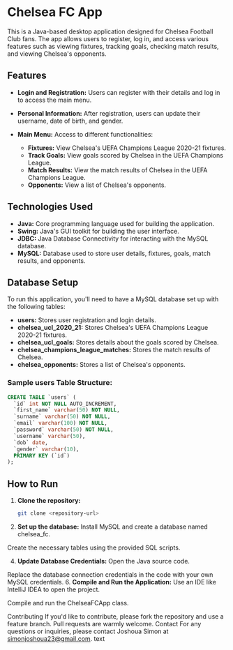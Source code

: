 # Chelsea FC App

This is a Java-based desktop application designed for Chelsea Football Club fans. The app allows users to register, log in, and access various features such as viewing fixtures, tracking goals, checking match results, and viewing Chelsea's opponents.

## Features

- **Login and Registration:** Users can register with their details and log in to access the main menu.
  
- **Personal Information:** After registration, users can update their username, date of birth, and gender.

- **Main Menu:** Access to different functionalities:
  - **Fixtures:** View Chelsea's UEFA Champions League 2020-21 fixtures.
  - **Track Goals:** View goals scored by Chelsea in the UEFA Champions League.
  - **Match Results:** View the match results of Chelsea in the UEFA Champions League.
  - **Opponents:** View a list of Chelsea's opponents.

## Technologies Used

- **Java:** Core programming language used for building the application.
- **Swing:** Java's GUI toolkit for building the user interface.
- **JDBC:** Java Database Connectivity for interacting with the MySQL database.
- **MySQL:** Database used to store user details, fixtures, goals, match results, and opponents.

## Database Setup

To run this application, you'll need to have a MySQL database set up with the following tables:

- **users:** Stores user registration and login details.
- **chelsea_ucl_2020_21:** Stores Chelsea's UEFA Champions League 2020-21 fixtures.
- **chelsea_ucl_goals:** Stores details about the goals scored by Chelsea.
- **chelsea_champions_league_matches:** Stores the match results of Chelsea.
- **chelsea_opponents:** Stores a list of Chelsea's opponents.

### Sample users Table Structure:

```sql
CREATE TABLE `users` (
  `id` int NOT NULL AUTO_INCREMENT,
  `first_name` varchar(50) NOT NULL,
  `surname` varchar(50) NOT NULL,
  `email` varchar(100) NOT NULL,
  `password` varchar(50) NOT NULL,
  `username` varchar(50),
  `dob` date,
  `gender` varchar(10),
  PRIMARY KEY (`id`)
);
 ```
## How to Run

1. **Clone the repository:**

   ```bash
   git clone <repository-url>


2. **Set up the database:**
Install MySQL and create a database named chelsea_fc.

Create the necessary tables using the provided SQL scripts.

4. **Update Database Credentials:**
Open the Java source code.

Replace the database connection credentials in the code with your own MySQL credentials.
6. **Compile and Run the Application:**
Use an IDE like IntelliJ IDEA to open the project.

Compile and run the ChelseaFCApp class.

Contributing
If you'd like to contribute, please fork the repository and use a feature branch. Pull requests are warmly welcome.
Contact
For any questions or inquiries, please contact Joshoua Simon at simonjoshoua23@gmail.com.
text

